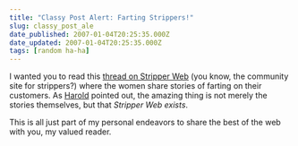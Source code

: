 ```yaml
---
title: "Classy Post Alert: Farting Strippers!"
slug: classy_post_ale
date_published: 2007-01-04T20:25:35.000Z
date_updated: 2007-01-04T20:25:35.000Z
tags: [random ha-ha]
---
```


I wanted you to read this [thread on Stripper Web](http://www.stripperweb.com/forum/showthread.php?t=75092) (you know, the community site for strippers?) where the women share stories of farting on their customers. As [Harold](http://www.haroldcheck.com/) pointed out, the amazing thing is not merely the stories themselves, but that *Stripper Web exists*.

This is all just part of my personal endeavors to share the best of the web with you, my valued reader.
